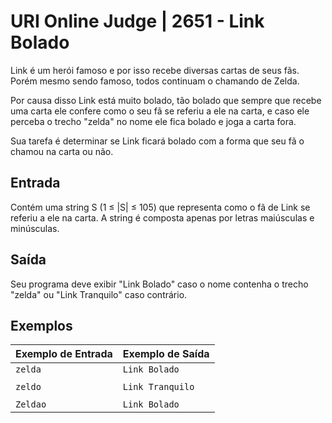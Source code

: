 # URI Online Judge | 2651 - Link Bolado
Link é um herói famoso e por isso recebe diversas cartas de seus fãs. Porém mesmo sendo famoso, todos continuam o chamando de Zelda.

Por causa disso Link está muito bolado, tão bolado que sempre que recebe uma carta ele confere como o seu fã se referiu a ele na carta, e caso ele perceba o trecho "zelda" no nome ele fica bolado e joga a carta fora.

Sua tarefa é determinar se Link ficará bolado com a forma que seu fã o chamou na carta ou não.


## Entrada
Contém uma string S (1 ≤ |S| ≤ 105) que representa como o fã de Link se referiu a ele na carta. A string é composta apenas por letras maiúsculas e minúsculas.

## Saída
Seu programa deve exibir "Link Bolado" caso o nome contenha o trecho "zelda" ou "Link Tranquilo" caso contrário.

## Exemplos
|Exemplo de Entrada|Exemplo de Saída|
|-|-|
|`zelda` | `Link Bolado`|
|||
|`zeldo` | `Link Tranquilo`|
|||
|`Zeldao` | `Link Bolado`|
